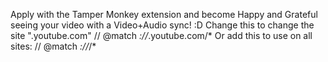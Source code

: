 Apply with the Tamper Monkey extension and become Happy and Grateful seeing your video with a Video+Audio sync! :D 
Change this to change the site ".youtube.com" // @match *://*.youtube.com/* 
Or add this to use on all sites: // @match *://*/*
